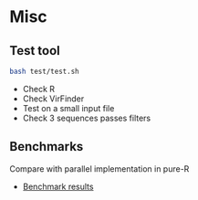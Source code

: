 # Misc

## Test tool

```bash
bash test/test.sh
```

* Check R
* Check VirFinder
* Test on a small input file
* Check 3 sequences passes filters

## Benchmarks

Compare with parallel implementation in pure-R

* [Benchmark results](test/bench/README.md)